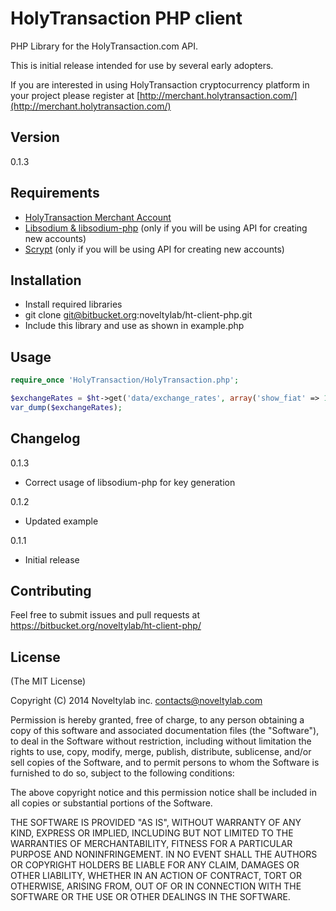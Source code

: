 HolyTransaction PHP client
==================================

PHP Library for the HolyTransaction.com API.

This is initial release intended for use by several early adopters.

If you are interested in using HolyTransaction cryptocurrency platform in your project please register at
[http://merchant.holytransaction.com/](http://merchant.holytransaction.com/)

## Version

0.1.3

## Requirements

- [HolyTransaction Merchant Account](http://merchant.holytransaction.com/)
- [Libsodium & libsodium-php](https://github.com/jedisct1/libsodium-php) (only if you will be using API for creating new accounts)
- [Scrypt](https://github.com/DomBlack/php-scrypt) (only if you will be using API for creating new accounts)

## Installation

- Install required libraries
- git clone git@bitbucket.org:noveltylab/ht-client-php.git
- Include this library and use as shown in example.php

## Usage

```php
require_once 'HolyTransaction/HolyTransaction.php';

$exchangeRates = $ht->get('data/exchange_rates', array('show_fiat' => 1), false);
var_dump($exchangeRates);
```

## Changelog

0.1.3

* Correct usage of libsodium-php for key generation

0.1.2

* Updated example

0.1.1

* Initial release

## Contributing

Feel free to submit issues and pull requests at https://bitbucket.org/noveltylab/ht-client-php/

## License

(The MIT License)

Copyright (C) 2014 Noveltylab inc. <contacts@noveltylab.com>

Permission is hereby granted, free of charge, to any person obtaining a copy of this software and associated documentation files (the "Software"), to deal in the Software without restriction, including without limitation the rights to use, copy, modify, merge, publish, distribute, sublicense, and/or sell copies of the Software, and to permit persons to whom the Software is furnished to do so, subject to the following conditions:

The above copyright notice and this permission notice shall be included in all copies or substantial portions of the Software.

THE SOFTWARE IS PROVIDED "AS IS", WITHOUT WARRANTY OF ANY KIND, EXPRESS OR IMPLIED, INCLUDING BUT NOT LIMITED TO THE WARRANTIES OF MERCHANTABILITY, FITNESS FOR A PARTICULAR PURPOSE AND NONINFRINGEMENT. IN NO EVENT SHALL THE AUTHORS OR COPYRIGHT HOLDERS BE LIABLE FOR ANY CLAIM, DAMAGES OR OTHER LIABILITY, WHETHER IN AN ACTION OF CONTRACT, TORT OR OTHERWISE, ARISING FROM, OUT OF OR IN CONNECTION WITH THE SOFTWARE OR THE USE OR OTHER DEALINGS IN THE SOFTWARE.